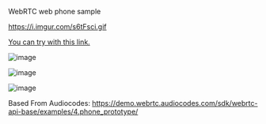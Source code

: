 WebRTC web phone sample

https://i.imgur.com/s6tFsci.gif

[You can try with this link.](https://mhrgl.com/phone/)

![image](https://github.com/mahirgul/WebRtcDemo/assets/8502843/41924d08-fb2b-4798-ba17-8c6c88dc16f6)

![image](https://github.com/mahirgul/WebRtcDemo/assets/8502843/c09a14b3-3297-4fd8-8dd6-a3f22a3ac6a9)

![image](https://github.com/mahirgul/WebRtcDemo/assets/8502843/87430d34-5468-46ee-b70a-9e1fc3dd6fbe)

Based From Audiocodes:
https://demo.webrtc.audiocodes.com/sdk/webrtc-api-base/examples/4.phone_prototype/
